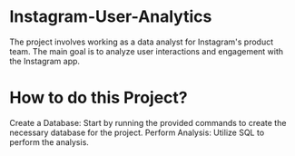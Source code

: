 # Instagram-User-Analytics
The project involves working as a data analyst for Instagram's product team. The main goal is to analyze user interactions and engagement with the Instagram app.

# How to do this Project?
Create a Database: Start by running the provided commands to create the necessary database for the project.
Perform Analysis: Utilize SQL to perform the analysis.
